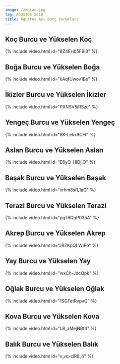 ```yaml
---
image: /zodiac.jpg
tag: AĞUSTOS 2018
title: Ağustos Ayı Burç Yorumları
---
```


## Koç Burcu ve Yükselen Koç

{% include video.html id="8Z4EHb5F9i8" %}

## Boğa Burcu ve Yükselen Boğa

{% include video.html id="kAqfUwov1Bs" %}

## İkizler Burcu ve Yükselen İkizler

{% include video.html id="PXNSV5iRSzc" %}

## Yengeç Burcu ve Yükselen Yengeç

{% include video.html id="8K-Lekx8CFI" %}

## Aslan Burcu ve Yükselen Aslan

{% include video.html id="E6yQ-HIDjIQ" %}

## Başak Burcu ve Yükselen Başak

{% include video.html id="xrhm8sfL1aQ" %}

## Terazi Burcu ve Yükselen Terazi

{% include video.html id="pgT6QqP035A" %}

## Akrep Burcu ve Yükselen Akrep

{% include video.html id="JRZKpQLWiEo" %}

## Yay Burcu ve Yükselen Yay

{% include video.html id="wxCh-JdcQpk" %}

## Oğlak Burcu ve Yükselen Oğlak

{% include video.html id="1SGFetRvpvQ" %}

## Kova Burcu ve Yükselen Kova

{% include video.html id="LB_xMejNBf4" %}

## Balık Burcu ve Yükselen Balık

{% include video.html id="v_vq-ciR8_4" %}
